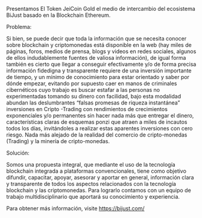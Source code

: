 Presentamos El Token JeiCoin Gold el medio de intercambio del ecosistema BiJust basado en la  Blockchain Ethereum.

Problema:

Si bien, se puede decir que toda la información que se necesita conocer sobre blockchain y criptomonedas está disponible en la web (hay miles de páginas, foros, medios de prensa, blogs y videos en redes sociales, algunos de ellos indudablemente fuentes de valiosa información), de igual forma también es cierto que llegar a conseguir efectivamente y/o de forma precisa información fidedigna y transparente requiere de una inversión importante de tiempo, y un mínimo de conocimiento para estar orientado y saber por dónde empezar, evitando por supuesto caer en manos de criminales cibernéticos cuyo trabajo es buscar estafar a las personas no experimentadas tomando su dinero con facilidad, bajo esta modalidad abundan las deslumbrantes “falsas promesas de riqueza instantánea” inversiones en Cripto -Trading con rendimientos de crecimientos exponenciales y/o permanentes sin hacer nada más que entregar el dinero, características claras de esquemas ponzi que atraen a miles de incautos todos los días, invitándoles a realizar estas aparentes inversiones con cero riesgo. Nada más alejado de la realidad del comercio de cripto-monedas (Trading) y la minería de cripto-monedas.

Solución:

Somos una propuesta integral, que mediante el uso de la tecnología blockchain integrada a plataformas convencionales, tiene como objetivo difundir, capacitar, apoyar, asesorar y aportar en general, información clara y transparente de todos los aspectos relacionados con la tecnología blockchain y las criptomonedas. 
Para lograrlo contamos con un equipo de trabajo multidisciplinario que aportará su conocimiento y experiencia.

Para obtener más información, visite https://bijust.com/
